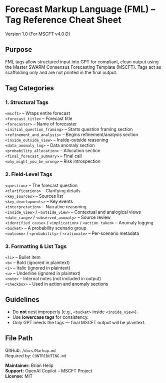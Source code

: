 # Forecast Markup Language (FML) – Tag Reference Cheat Sheet
Version 1.0 (For MSCFT v4.0 D)

## Purpose
FML tags allow structured input into GPT for compliant, clean output using the Master SWARM Consensus Forecasting Template (MSCFT). Tags act as scaffolding only and are not printed in the final output.

## Tag Categories

### 1. Structural Tags
`<mscft>` – Wraps entire forecast  
`<forecast_title>` – Forecast title  
`<forecaster>` – Name of forecaster  
`<initial_question_framing>` – Starts question framing section  
`<refinement_and_analysis>` – Begins refinement/analysis section  
`<inside_outside_view>` – Inside-outside reasoning  
`<data_anomaly_log>` – Data anomaly section  
`<probability_allocation>` – Allocation section  
`<final_forecast_summary>` – Final call  
`<why_might_you_be_wrong>` – Risk introspection

### 2. Field-Level Tags
`<question>` – The forecast question  
`<clarifications>` – Clarifying details  
`<key_sources>` – Sources list  
`<key_developments>` – Key events  
`<interpretation>` – Narrative reasoning  
`<inside_view>` / `<outside_view>` – Contextual and analogical views  
`<date_range>` / `<observed_anomaly>` – Source review  
`<identified_cause>` / `<implication>` / `<action_taken>` – Anomaly logging  
`<bucket>` – A probability scenario group  
`<outcome>` / `<probability>` / `<rationale>` – Per-scenario metadata

### 3. Formatting & List Tags
`<li>` – Bullet item  
`<b>` – Bold (ignored in plaintext)  
`<i>` – Italic (ignored in plaintext)  
`<u>` – Underline (ignored in plaintext)  
`<note>` – Internal notes (not included in output)  
`<checkbox>` – Used in action and anomaly sections

## Guidelines
- Do **not** nest improperly (e.g., `<bucket>` inside `<inside_view>`).
- Use **lowercase tags** for consistency.
- Only GPT needs the tags — final MSCFT output will be plaintext.

## File Path
GitHub: `/docs/Markup.md`  
Required by: `CONTRIBUTING.md`

**Maintainer:** Brian Helip  
**Support:** OpenAI Copilot – MSCFT Project  
**License:** MIT
